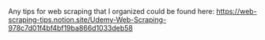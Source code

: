 Any tips for web scraping that I organized could be found here: https://web-scraping-tips.notion.site/Udemy-Web-Scraping-978c7d01f4bf4bf19ba866d1033deb58

